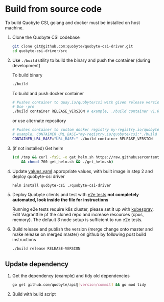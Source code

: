 # Build from source code

To build Quobyte CSI, golang and docker must be installed on host machine.

1. Clone the Quobyte CSI codebase

    ```bash
    git clone git@github.com:quobyte/quobyte-csi-driver.git
    cd quobyte-csi-driver/src
    ```

2. Use `./build` utility to build the binary and push the container (during development)

    To build binary

    ```bash
    ./build
    ```

    To build and push docker container

    ```bash
    # Pushes container to quay.io/quobyte/csi with given release version
    # Use -pre
    ./build container RELEASE_VERSION # example, ./build container v1.0.1-pre
    ```

    or use alternate repository

    ```bash
    # Pushes container to custom docker registry my-registry.io/quobyte/csi with given release version
    # example, CONTAINER_URL_BASE="my-registry.io/quobyte/csi:"./build container v1.0.1-pre
    CONTAINER_URL_BASE="URL_BASE:" ./build container RELEASE_VERSION
    ```

3. (if not installed) Get helm

    ```bash
    (cd /tmp && curl -fsSL -o get_helm.sh https://raw.githubusercontent.com/helm/helm/master/scripts/get-helm-3 \
        && chmod 700 get_helm.sh && ./get_helm.sh)
    ```

4. Update [values.yaml](../quobyte-csi-driver/values.yaml) appropriate values, with built image in step 2 and deploy quobyte-csi driver

    ```bash
    helm install quobyte-csi ./quobyte-csi-driver
    ```

5. Deploy Quobyte clients and test with [e2e tests](e2e) **not completely automated, look inside the file for instructions**
  
    Running e2e tests require k8s cluster, please set it up with [kubespray](https://github.com/kubernetes-sigs/kubespray). Edit Vagrantfile pf the cloned repo and increase resources (cpus, memory). The default 3 node setup is sufficient to run e2e tests.

6. Build release and publish the version (merge change onto master and make release on merged master) on
 github by following post build instructions

    ```bash
    ./build release RELEASE-VERSION
    ```

## Update dependency

1. Get the dependency (example) and tidy old dependencies

    ```bash
    go get github.com/quobyte/api@[version/commit] && go mod tidy
    ```

2. Build with build script
